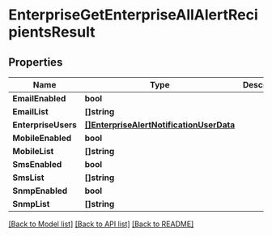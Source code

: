 # EnterpriseGetEnterpriseAllAlertRecipientsResult

## Properties

Name | Type | Description | Notes
------------ | ------------- | ------------- | -------------
**EmailEnabled** | **bool** |  | 
**EmailList** | **[]string** |  | 
**EnterpriseUsers** | [**[]EnterpriseAlertNotificationUserData**](enterprise_alert_notification_user_data.md) |  | 
**MobileEnabled** | **bool** |  | 
**MobileList** | **[]string** |  | 
**SmsEnabled** | **bool** |  | 
**SmsList** | **[]string** |  | 
**SnmpEnabled** | **bool** |  | [optional] 
**SnmpList** | **[]string** |  | [optional] 

[[Back to Model list]](../README.md#documentation-for-models) [[Back to API list]](../README.md#documentation-for-api-endpoints) [[Back to README]](../README.md)


